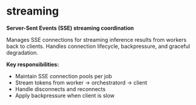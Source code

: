 # streaming

**Server-Sent Events (SSE) streaming coordination**

Manages SSE connections for streaming inference results from workers back to clients. Handles connection lifecycle, backpressure, and graceful degradation.

**Key responsibilities:**
- Maintain SSE connection pools per job
- Stream tokens from worker → orchestratord → client
- Handle disconnects and reconnects
- Apply backpressure when client is slow